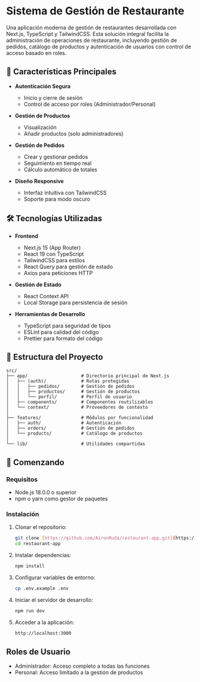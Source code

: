 # Sistema de Gestión de Restaurante

Una aplicación moderna de gestión de restaurantes desarrollada con Next.js, TypeScript y TailwindCSS. Esta solución integral facilita la administración de operaciones de restaurante, incluyendo gestión de pedidos, catálogo de productos y autenticación de usuarios con control de acceso basado en roles.

## 🚀 Características Principales

- **Autenticación Segura**

  - Inicio y cierre de sesión
  - Control de acceso por roles (Administrador/Personal)

- **Gestión de Productos**

  - Visualización
  - Añadir productos (solo administradores)

- **Gestión de Pedidos**

  - Crear y gestionar pedidos
  - Seguimiento en tiempo real
  - Cálculo automático de totales

- **Diseño Responsive**

  - Interfaz intuitiva con TailwindCSS
  - Soporte para modo oscuro

## 🛠️ Tecnologías Utilizadas

- **Frontend**

  - Next.js 15 (App Router)
  - React 19 con TypeScript
  - TailwindCSS para estilos
  - React Query para gestión de estado
  - Axios para peticiones HTTP

- **Gestión de Estado**

  - React Context API
  - Local Storage para persistencia de sesión

- **Herramientas de Desarrollo**

  - TypeScript para seguridad de tipos
  - ESLint para calidad del código
  - Prettier para formato del código

## 📁 Estructura del Proyecto

```
src/
├── app/                    # Directorio principal de Next.js
│   ├── (auth)/             # Rutas protegidas
│   │   ├── pedidos/        # Gestión de pedidos
│   │   ├── productos/      # Gestión de productos
│   │   └── perfil/         # Perfil de usuario
│   ├── components/         # Componentes reutilizables
│   └── context/            # Proveedores de contexto
│
├── features/               # Módulos por funcionalidad
│   ├── auth/               # Autenticación
│   ├── orders/             # Gestión de pedidos
│   └── products/           # Catálogo de productos
│
└── lib/                    # Utilidades compartidas
```

## 🚀 Comenzando

### Requisitos

- Node.js 18.0.0 o superior
- npm o yarn como gestor de paquetes

### Instalación

1. Clonar el repositorio:

   ```bash
   git clone [https://github.com/AironRuda/restaurant-app.git](https://github.com/AironRuda/restaurant-app.git)
   cd restaurant-app

   ```

2. Instalar dependencias:

   ```bash
   npm install
   ```

3. Configurar variables de entorno:

   ```bash
   cp .env.example .env
   ```

4. Iniciar el servidor de desarrollo:

   ```bash
   npm run dev
   ```

5. Acceder a la aplicación:
   ```bash
   http://localhost:3000
   ```

## Roles de Usuario

- Administrador: Acceso completo a todas las funciones
- Personal: Acceso limitado a la gestión de productos
